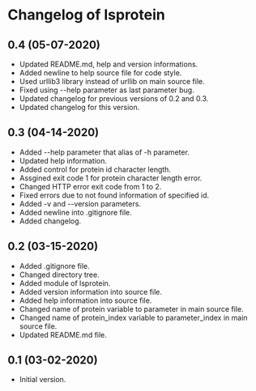 # Changelog of lsprotein

## 0.4 (05-07-2020)

* Updated README.md, help and version informations.
* Added newline to help source file for code style.
* Used urllib3 library instead of urllib on main source file.
* Fixed using --help parameter as last parameter bug.
* Updated changelog for previous versions of 0.2 and 0.3.
* Updated changelog for this version.

## 0.3 (04-14-2020)

* Added --help parameter that alias of -h parameter.
* Updated help information.
* Added control for protein id character length.
* Assgined exit code 1 for protein character length error.
* Changed HTTP error exit code from 1 to 2.
* Fixed errors due to not found information of specified id.
* Added -v and --version parameters.
* Added newline into .gitignore file.
* Added changelog.

## 0.2 (03-15-2020)

* Added .gitignore file.
* Changed directory tree.
* Added module of lsprotein.
* Added version information into source file.
* Added help information into source file.
* Changed name of protein variable to parameter in main source file.
* Changed name of protein_index variable to parameter_index in main source
  file.
* Updated README.md file.

## 0.1 (03-02-2020)

* Initial version.
